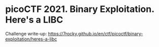# picoCTF 2021. Binary Exploitation. Here's a LIBC

Challenge write-up: https://7rocky.github.io/en/ctf/picoctf/binary-exploitation/heres-a-libc
